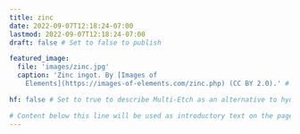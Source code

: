 ```yaml
---
title: zinc
date: 2022-09-07T12:18:24-07:00
lastmod: 2022-09-07T12:18:24-07:00
draft: false # Set to false to publish

featured_image:
  file: 'images/zinc.jpg'
  caption: 'Zinc ingot. By [Images of
    Elements](https://images-of-elements.com/zinc.php) (CC BY 2.0).' # Markdown can be included here

hf: false # Set to true to describe Multi-Etch as an alternative to hydrofluoric acid for this metal.

# Content below this line will be used as introductory text on the page.
---
```

